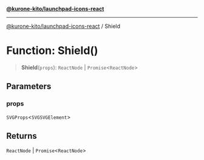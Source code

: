 [**@kurone-kito/launchpad-icons-react**](../README.md)

***

[@kurone-kito/launchpad-icons-react](../globals.md) / Shield

# Function: Shield()

> **Shield**(`props`): `ReactNode` \| `Promise`\<`ReactNode`\>

## Parameters

### props

`SVGProps`\<`SVGSVGElement`\>

## Returns

`ReactNode` \| `Promise`\<`ReactNode`\>
